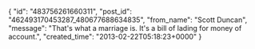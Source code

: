  {
   "id": "483756261660311",
   "post_id": "462493170453287_480677688634835",
   "from_name": "Scott Duncan",
   "message": "That's what a marriage is. It's a bill of lading for money of account.",
   "created_time": "2013-02-22T05:18:23+0000"
 }
